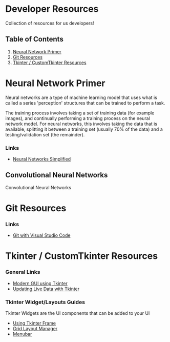 # Developer Resources
Collection of resources for us developers!

## Table of Contents
1. [Neural Network Primer](#neural-network-primer)
2. [Git Resources](#git-resources)
3. [Tkinter / CustomTkinter Resources](#tkinter--customtkinter-resources)

# Neural Network Primer
Neural networks are a type of machine learning model that uses what is called a series 'perception' structures that can be trained to perform a task. 

The training process involves taking a set of training data (for example images), and continually performing a training process on the neural network model. For neural networks, this involves taking the data that is available, splitting it between a training set (usually 70% of the data) and a testing/validation set (the remainder). 

### Links
- [Neural Networks Simplified](https://towardsdatascience.com/neuralnetworks-implementation-d55cc6fc2f62)

## Convolutional Neural Networks
Convolutional Neural Networks

# Git Resources
### Links
- [Git with Visual Studio Code](https://www.youtube.com/watch?v=i_23KUAEtUM)

# Tkinter / CustomTkinter Resources
### General Links
- [Modern GUI using Tkinter](https://medium.com/@fareedkhandev/modern-gui-using-tkinter-12da0b983e22)
- [Updating Live Data with Tkinter](https://pythonprogramming.net/plotting-live-bitcoin-price-data-tkinter-matplotlib/)

### Tkinter Widget/Layouts Guides
Tkinter Widgets are the UI components that can be added to your UI
- [Using Tkinter Frame](https://www.tutorialspoint.com/python/tk_frame.htm)
- [Grid Layout Manager](https://www.pythonguis.com/tutorials/create-ui-with-tkinter-grid-layout-manager/)
- [Menubar](https://pythonspot.com/tk-menubar/)